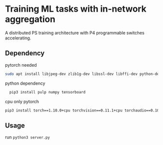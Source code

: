 # Training ML tasks with in-network aggregation 

A distributed PS training architecture with P4 programmable switches accelerating.

## Dependency

pytorch needed

  ```bash
  sudo apt install libjpeg-dev zlib1g-dev libssl-dev libffi-dev python-dev build-essential libxml2-dev libxslt1-dev
  ```

python dependency  

```bash
  pip3 install pulp numpy tensorboard
  ```

cpu only pytorch
    
```bash 
pip3 install torch==1.10.0+cpu torchvision==0.11.1+cpu torchaudio==0.10.0+cpu -f https://download.pytorch.org/whl/cpu/torch_stable.html
```

## Usage

run ```python3 server.py ```

